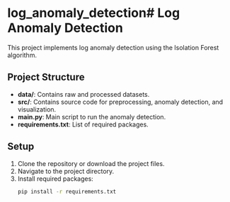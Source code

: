 # log_anomaly_detection# Log Anomaly Detection

This project implements log anomaly detection using the Isolation Forest algorithm.

## Project Structure

- **data/**: Contains raw and processed datasets.
- **src/**: Contains source code for preprocessing, anomaly detection, and visualization.
- **main.py**: Main script to run the anomaly detection.
- **requirements.txt**: List of required packages.

## Setup

1. Clone the repository or download the project files.
2. Navigate to the project directory.
3. Install required packages:
   ```bash
   pip install -r requirements.txt
